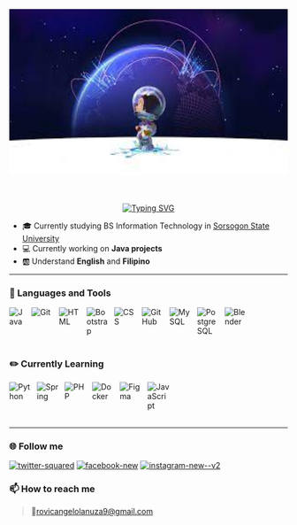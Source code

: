 <img src="./img.png" alt="Alt Text" width="700" height="300">
<br><br><br>
<p align="center"><a href="https://git.io/typing-svg"><img src="https://readme-typing-svg.demolab.com?font=Poppins&size=24&pause=1000&vCenter=true&width=435&lines=Hello+Fellow+Programmers;I'm+RovicAngelo+Lanuza;Aspiring+Full+Stack+Developer" alt="Typing SVG" /></a></p>

- 🎓 Currently studying BS Information Technology in [Sorsogon State University](https://sorsu.edu.ph/)
- 💻 Currently working on **Java projects**
- 🆎 Understand **English** and **Filipino**
***
<h3> 🧰 Languages and Tools</h3>
<img align="left" alt="Java" width="30px" style="padding-right:10px;" src="https://cdn.jsdelivr.net/gh/devicons/devicon/icons/java/java-original.svg"/>
<img align="left" alt="Git" width="40px" style="padding-right:10px;" src="https://cdn.jsdelivr.net/gh/devicons/devicon/icons/git/git-original.svg" />
<img align="left" alt="HTML" width="40px" style="padding-right:10px;" src="https://cdn.jsdelivr.net/gh/devicons/devicon/icons/html5/html5-plain.svg" />
<img align="left" alt="Bootstrap" width="40px" style="padding-right:10px;"   src="https://cdn.jsdelivr.net/gh/devicons/devicon/icons/bootstrap/bootstrap-original.svg" />
<img align="left" alt="CSS" width="40px" style="padding-right:10px;" src="https://cdn.jsdelivr.net/gh/devicons/devicon/icons/css3/css3-plain.svg" />
<img align="left" alt="GitHub" width="40px" style="padding-right:10px;" src="https://cdn.jsdelivr.net/gh/devicons/devicon/icons/github/github-original.svg" />
<img align="left" alt="MySQL" width="40px" style="padding-right:10px;" src="https://cdn.jsdelivr.net/gh/devicons/devicon/icons/mysql/mysql-plain.svg" />     
<img align="left" alt="PostgreSQL" width="40px" style="padding-right:10px;"  src="https://cdn.jsdelivr.net/gh/devicons/devicon/icons/postgresql/postgresql-original.svg" />
<img align="left" alt="Blender" width="40px" style="padding-right:10px;" src="https://cdn.jsdelivr.net/gh/devicons/devicon/icons/blender/blender-original.svg" />  <br><br><br><br>

<h3>✏️ Currently Learning</h3>
<img align="left" alt="Python" width="40px" style="padding-right:10px;" src="https://cdn.jsdelivr.net/gh/devicons/devicon/icons/python/python-original.svg" />
<img align="left" alt="Spring" width="40px" style="padding-right:10px;"  src="https://cdn.jsdelivr.net/gh/devicons/devicon/icons/spring/spring-original.svg" />
<img align="left" alt="PHP" width="40px" style="padding-right:10px;"   src="https://cdn.jsdelivr.net/gh/devicons/devicon/icons/php/php-original.svg" />
<img align="left" alt="Docker" width="40px" style="padding-right:10px;" src="https://cdn.jsdelivr.net/gh/devicons/devicon/icons/docker/docker-original.svg" />
<img align="left" alt="Figma" width="40px" style="padding-right:10px;" src="https://cdn.jsdelivr.net/gh/devicons/devicon/icons/figma/figma-original.svg" />
<img align="left" alt="JavaScript" width="40px" style="padding-right:10px;" src="https://cdn.jsdelivr.net/gh/devicons/devicon/icons/javascript/javascript-plain.svg" /><br><br><br><br>            

***
<h3>🌐 Follow me </h3> 

<p align="left">
	<a href="https://twitter.com/jrenzlnz"><img width="60" height="60" src="https://img.icons8.com/clouds/100/000000/twitter-squared.png" alt="twitter-squared" alt="GMAIL"/></a>
	<a href="https://www.facebook.com/rovicangelo.lanuza"><img  width="60" height="60" src="https://img.icons8.com/clouds/100/000000/facebook-new.png" alt="facebook-new"alt="Facebook"/></a>
	<a href=https://instagram.com/jrnzlnz?igshid=NTc4MTIwNjQ2YQ==><img  width="60" height="60" src="https://img.icons8.com/clouds/100/000000/instagram-new--v2.png" alt="instagram-new--v2"alt="Instagram"/></a>
</p>

<h3> 📫 How to reach me</h3> 

> 📧rovicangelolanuza9@gmail.com
